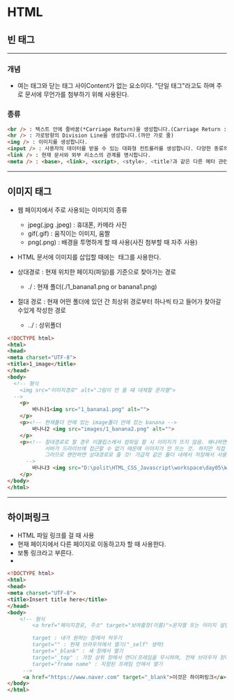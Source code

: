 # HTML

## 빈 태그
---------------------------
### 개념
- 여는 태그와 닫는 태그 사이Content가 없는 요소이다. "단일 태그"라고도 하며 주로 문서에 무언가를 첨부하기 위해 사용된다.


### 종류
```html
<br /> : 텍스트 안에 줄바꿈(*Carriage Return)을 생성합니다.(Carriage Return : 현재 위치를 나타내는 커서를 맨 앞으로 이동시킨다는 뜻)
<hr /> : 가로방향의 Division Line을 생성합니다.(까만 가로 줄)
<img /> : 이미지를 생성합니다.
<input /> : 사용자의 데이터를 받을 수 있는 대화형 컨트롤러를 생성합니다. 다양한 종류의 입력 데이터 유형이 있습니다.
<link /> : 현재 문서와 외부 리소스의 관계를 명시합니다.
<meta /> : <base>, <link>, <script>, <style>, <title?과 같은 다른 메타 관련 요소로 나타낼 수 없는 메타데이터를 나타냅니다.
```

--------------------------
## 이미지 태그 
- 웹 페이지에서 주로 사용되는 이미지의 종류
   - jpeg(.jpg .jpeg) : 휴대폰, 카메라 사진
   - gif(.gif) : 움직이는 이미지, 움짤
   - png(.png) : 배경을 투명하게 할 때 사용(사진 첨부할 때 자주 사용)

- HTML 문서에 이미지를 삽입할 때에는 <img> 태그를 사용한다.

- 상대경로 : 현재 위치한 페이지(파일)를 기준으로 찾아가는 경로
   - ./ : 현재 폴더(./1_banana1.png or banana1.png)


- 절대 경로 : 현재 어떤 폴더에 있던 간 최상위 경로부터 하나씩 타고 들어가 찾아갈 수있게 작성한 경로
   - ../ : 상위폴더
```html
<!DOCTYPE html>
<html>
<head>
<meta charset="UTF-8">
<title>1_image</title>
</head>
<body>
  <!-- 형식
    <img src="이미지경로" alt="그림이 안 뜰 때 대체할 문자열">
  -->
	<p>
		바나나1<img src="1_banana1.png" alt="">
	</p>
	<p><!-- 현재폴더 안에 있는 image폴더 안에 있는 banana -->
		바나나2 <img src="images/1_banana2.png" alt="">
	</p>
	<p><!-- 절대경로로 할 경우 이클립스에서 컴파일 할 시 이미지가 뜨지 않음. 왜냐하면 서버를 거쳐서 페이지를 만들기 때문이다.
			서버가 드라이브에 접근할 수 없기 때문에 이미지가 안 뜨는 것. 하지만 직접 폴더에서 HTML 파일을 더블클릭 해 열 경우 사진이 옳바르게 띄워진다. 
			그러므로 왠만하면 상대경로로 줄 것! 가급적 같은 폴더 내에서 저장해서 사용하기
      -->
		바나나3 <img src="D:\polit\HTML_CSS_Javascript\workspace\day05\WebContent\1_banana3" alt="">
	</p>
</body>
</html>
```

--------------------

## 하이퍼링크
- HTML 파일 링크를 걸 때 사용
- 현재 페이지에서 다른 페이지로 이동하고자 할 때 사용한다.
- 보통 링크라고 부른다.
- 
```html
<!DOCTYPE html>
<html>
<head>
<meta charset="UTF-8">
<title>Insert title here</title>
</head>
<body>
	<!-- 형식
		<a href="페이지경로, 주소" target="보여줄창(이름)">문자열 또는 이미지 설명</a>

		target : 내가 원하는 창에서 띄우기
		target="" : 현재 브라우저에서 열기("_self" 생략) 
		target="_blank" : 새 창에서 열기
		target="_top" : 가장 상위 창에서 연다(프레임을 무시하며, 전체 브라우저 창에서 작동한다. 부모가 없으면_self처럼 작동)
		target="frame name" : 지정된 프레임 안에서 열기
	 -->
	 <a href="https://www.naver.com" target="_blank">이것은 하이퍼링크</a>
</body>
</html>
```

